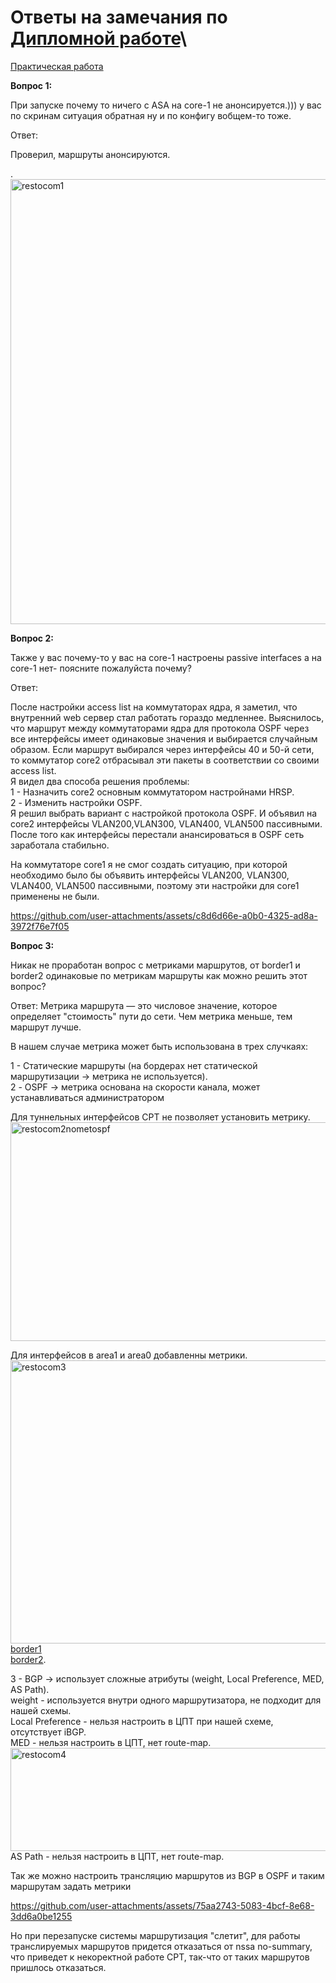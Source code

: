 # Ответы на замечания по [Дипломной работе](https://github.com/Targitay99/ntw-diplom)\
[Практическая работа](https://github.com/Targitay99/ntw-diplom/blob/main/Files/My_work_ver2.pkt)

**Вопрос 1:**

 При запуске почему то ничего с ASA на core-1 не анонсируется.)))
 у вас по скринам ситуация обратная ну и по конфигу вобщем-то тоже.
 
Ответ: 
 
 Проверил, маршруты анонсируются. 
 
.<img width="709" height="712" alt="restocom1" src="https://github.com/user-attachments/assets/cfc25eeb-4131-4e8a-9b3c-b673067bd93e" />


 **Вопрос 2:**
 
Также у вас почему-то у вас на core-1 настроены passive interfaces а на core-1 нет- поясните пожалуйста почему?
 
Ответ: 

 После настройки access list на коммутаторах ядра, я заметил, что внутренний web сервер стал работать гораздо медленнее.
Выяснилось, что маршрут между коммутаторами ядра для протокола OSPF через все интерфейсы имеет одинаковые значения 
и выбирается случайным образом. Если маршрут выбирался через интерфейсы 40 и 50-й сети, то коммутатор core2 отбрасывал
эти пакеты в соответствии со своими access list.\
 Я видел два способа решения проблемы:\
 1 - Назначить core2 основным коммутатором настройнами HRSP.\
 2 - Изменить настройки OSPF.\
Я решил выбрать вариант с настройкой протокола OSPF. И объявил на core2 интерфейсы VLAN200,VLAN300, VLAN400,
VLAN500 пассивными. После того как интерфейсы перестали анансироваться в OSPF сеть заработала стабильно. 

 На коммутаторе core1 я не смог создать ситуацию, при которой необходимо было бы объявить интерфейсы VLAN200,
 VLAN300, VLAN400, VLAN500 пассивными, поэтому эти настройки для core1 применены не были.
 

https://github.com/user-attachments/assets/c8d6d66e-a0b0-4325-ad8a-3972f76e7f05


 **Вопрос 3:**


 Никак не проработан вопрос с метриками маршрутов, от border1 и border2 одинаковые по метрикам маршруты как можно 
 решить этот вопрос?

Ответ: 
 Метрика маршрута — это числовое значение, которое определяет "стоимость" пути до сети. Чем метрика меньше, тем маршрут лучше.

 В нашем случае метрика может быть использована в трех случкаях:

 1 - Статические маршруты (на бордерах нет статической маршрутизации → метрика не используется).\
 2 - OSPF → метрика основана на скорости канала, может устанавливаться администратором

   Для туннельных интерфейсов CPT не позволяет установить метрику.\
   <img width="673" height="350" alt="restocom2nometospf" src="https://github.com/user-attachments/assets/6f6dc65a-d030-4aaa-bd4d-1d8b6a6fa146" />
   
 
   Для интерфейсов в area1 и area0 добавленны метрики.\
    <img width="1364" height="453" alt="restocom3" src="https://github.com/user-attachments/assets/432b69e0-c6f1-4e6a-9af7-7c9b0fd21976" />
    [border1](https://github.com/Targitay99/ntw-diplom/blob/main/config/border1.txt#L74-L81)\
[border2](https://github.com/Targitay99/ntw-diplom/blob/main/config/border2.txt#L74-L81).
  

 3 - BGP → использует сложные атрибуты (weight, Local Preference, MED, AS Path).\
    weight - используется внутри одного маршрутизатора, не подходит для нашей схемы.\
    Local Preference - нельзя настроить в ЦПТ при нашей схеме, отсутствует iBGP.\
    MED - нельзя настроить в ЦПТ, нет route-map.\
    <img width="831" height="165" alt="restocom4" src="https://github.com/user-attachments/assets/55e172ed-d0c7-4b24-af01-8a6a8a4560f6" />\
    AS Path - нельзя настроить в ЦПТ, нет route-map.

Так же можно настроить трансляцию маршрутов из BGP в OSPF и таким маршрутам задать метрики


https://github.com/user-attachments/assets/75aa2743-5083-4bcf-8e68-3dd6a0be1255


Но при перезапуске системы маршрутизация "слетит", для работы транслируемых маршрутов придется
отказаться от nssa no-summary, что приведет к некоректной работе CPT, так-что от таких 
маршрутов пришлось отказаться.
  





